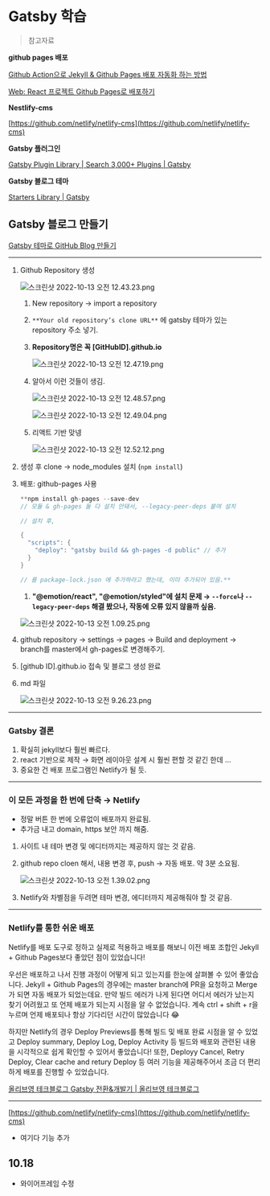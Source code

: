 # Gatsby 학습

> 참고자료
> 

**github pages 배포**

[Github Action으로 Jekyll & Github Pages 배포 자동화 하는 방법](https://deeplify.dev/tools/git/github-pages-github-action)

[Web: React 프로젝트 Github Pages로 배포하기](https://medium.com/hcleedev/web-react-%ED%94%84%EB%A1%9C%EC%A0%9D%ED%8A%B8-github-pages%EB%A1%9C-%EB%B0%B0%ED%8F%AC%ED%95%98%EA%B8%B0-f62e59a2e210)

**Nestlify-cms**

[https://github.com/netlify/netlify-cms](https://github.com/netlify/netlify-cms)

**Gatsby 플러그인**

[Gatsby Plugin Library | Search 3,000+ Plugins | Gatsby](https://www.gatsbyjs.com/plugins)

**Gatsby 블로그 테마**

[Starters Library | Gatsby](https://www.gatsbyjs.com/starters/)

## Gatsby 블로그 만들기

[Gatsby 테마로 GitHub Blog 만들기](https://www.zoomkoding.com/gatsby-github-blog/)

---

1. Github Repository 생성
   
    ![스크린샷 2022-10-13 오전 12.43.23.png](Gatsby%20%E1%84%92%E1%85%A1%E1%86%A8%E1%84%89%E1%85%B3%E1%86%B8%208f3692357c4a4eb3b871f7c4b4443f71/%25E1%2584%2589%25E1%2585%25B3%25E1%2584%258F%25E1%2585%25B3%25E1%2584%2585%25E1%2585%25B5%25E1%2586%25AB%25E1%2584%2589%25E1%2585%25A3%25E1%2586%25BA_2022-10-13_%25E1%2584%258B%25E1%2585%25A9%25E1%2584%258C%25E1%2585%25A5%25E1%2586%25AB_12.43.23.png)
    
    1. New repository → import a repository
    2. `**Your old repository’s clone URL**` 에 gatsby 테마가 있는 repository 주소 넣기.
    3. **Repository명은 꼭 [GitHubID].github.io**
       
        ![스크린샷 2022-10-13 오전 12.47.19.png](Gatsby%20%E1%84%92%E1%85%A1%E1%86%A8%E1%84%89%E1%85%B3%E1%86%B8%208f3692357c4a4eb3b871f7c4b4443f71/%25E1%2584%2589%25E1%2585%25B3%25E1%2584%258F%25E1%2585%25B3%25E1%2584%2585%25E1%2585%25B5%25E1%2586%25AB%25E1%2584%2589%25E1%2585%25A3%25E1%2586%25BA_2022-10-13_%25E1%2584%258B%25E1%2585%25A9%25E1%2584%258C%25E1%2585%25A5%25E1%2586%25AB_12.47.19.png)
        
    4. 알아서 이런 것들이 생김. 
       
        ![스크린샷 2022-10-13 오전 12.48.57.png](Gatsby%20%E1%84%92%E1%85%A1%E1%86%A8%E1%84%89%E1%85%B3%E1%86%B8%208f3692357c4a4eb3b871f7c4b4443f71/%25E1%2584%2589%25E1%2585%25B3%25E1%2584%258F%25E1%2585%25B3%25E1%2584%2585%25E1%2585%25B5%25E1%2586%25AB%25E1%2584%2589%25E1%2585%25A3%25E1%2586%25BA_2022-10-13_%25E1%2584%258B%25E1%2585%25A9%25E1%2584%258C%25E1%2585%25A5%25E1%2586%25AB_12.48.57.png)
        
        ![스크린샷 2022-10-13 오전 12.49.04.png](Gatsby%20%E1%84%92%E1%85%A1%E1%86%A8%E1%84%89%E1%85%B3%E1%86%B8%208f3692357c4a4eb3b871f7c4b4443f71/%25E1%2584%2589%25E1%2585%25B3%25E1%2584%258F%25E1%2585%25B3%25E1%2584%2585%25E1%2585%25B5%25E1%2586%25AB%25E1%2584%2589%25E1%2585%25A3%25E1%2586%25BA_2022-10-13_%25E1%2584%258B%25E1%2585%25A9%25E1%2584%258C%25E1%2585%25A5%25E1%2586%25AB_12.49.04.png)
        
    5. 리액트 기반 맞넹
       
        ![스크린샷 2022-10-13 오전 12.52.12.png](Gatsby%20%E1%84%92%E1%85%A1%E1%86%A8%E1%84%89%E1%85%B3%E1%86%B8%208f3692357c4a4eb3b871f7c4b4443f71/%25E1%2584%2589%25E1%2585%25B3%25E1%2584%258F%25E1%2585%25B3%25E1%2584%2585%25E1%2585%25B5%25E1%2586%25AB%25E1%2584%2589%25E1%2585%25A3%25E1%2586%25BA_2022-10-13_%25E1%2584%258B%25E1%2585%25A9%25E1%2584%258C%25E1%2585%25A5%25E1%2586%25AB_12.52.12.png)
        

1. 생성 후 clone → node_modules 설치 (`npm install`)
2. 배포: github-pages 사용
   
    ```java
    **npm install gh-pages --save-dev
    // 모듈 & gh-pages 둘 다 설치 안돼서, --legacy-peer-deps 붙여 설치
    
    // 설치 후,
    
    {
      "scripts": {
        "deploy": "gatsby build && gh-pages -d public" // 추가
      }
    }
    
    // 를 package-lock.json 에 추가하라고 했는데, 이미 추가되어 있음.**
    ```
    
    1. **"@emotion/react", "@emotion/styled"에 설치 문제 → `--force`나 `--legacy-peer-deps` 해결 봤으나, 작동에 오류 있지 않을까 싶음.**
    
    ![스크린샷 2022-10-13 오전 1.09.25.png](Gatsby%20%E1%84%92%E1%85%A1%E1%86%A8%E1%84%89%E1%85%B3%E1%86%B8%208f3692357c4a4eb3b871f7c4b4443f71/%25E1%2584%2589%25E1%2585%25B3%25E1%2584%258F%25E1%2585%25B3%25E1%2584%2585%25E1%2585%25B5%25E1%2586%25AB%25E1%2584%2589%25E1%2585%25A3%25E1%2586%25BA_2022-10-13_%25E1%2584%258B%25E1%2585%25A9%25E1%2584%258C%25E1%2585%25A5%25E1%2586%25AB_1.09.25.png)
    
3. github repository → settings → pages → Build and deployment → branch를 master에서 gh-pages로 변경해주기. 
4. [github ID].github.io 접속 및 블로그 생성 완료
5. md 파일
   
    ![스크린샷 2022-10-13 오전 9.26.23.png](Gatsby%20%E1%84%92%E1%85%A1%E1%86%A8%E1%84%89%E1%85%B3%E1%86%B8%208f3692357c4a4eb3b871f7c4b4443f71/%25E1%2584%2589%25E1%2585%25B3%25E1%2584%258F%25E1%2585%25B3%25E1%2584%2585%25E1%2585%25B5%25E1%2586%25AB%25E1%2584%2589%25E1%2585%25A3%25E1%2586%25BA_2022-10-13_%25E1%2584%258B%25E1%2585%25A9%25E1%2584%258C%25E1%2585%25A5%25E1%2586%25AB_9.26.23.png)
    

---

### Gatsby 결론

1. 확실히 jekyll보다 훨씬 빠르다. 
2. react 기반으로 제작  → 화면 레이아웃 설계 시 훨씬 편할 것 같긴 한데 … 
3. 중요한 건 배포 프로그램인 Netlify가 될 듯.

---

### 이 모든 과정을 한 번에 단축 → Netlify

- 정말 버튼 한 번에 오류없이 배포까지 완료됨.
- 추가금 내고 domain, https 보안 까지 해줌.

1. 사이트 내 테마 변경 및 에디터까지는 제공하지 않는 것 같음. 
2. github repo cloen 해서, 내용 변경 후, push → 자동 배포. 약 3분 소요됨. 
   
    ![스크린샷 2022-10-13 오전 1.39.02.png](Gatsby%20%E1%84%92%E1%85%A1%E1%86%A8%E1%84%89%E1%85%B3%E1%86%B8%208f3692357c4a4eb3b871f7c4b4443f71/%25E1%2584%2589%25E1%2585%25B3%25E1%2584%258F%25E1%2585%25B3%25E1%2584%2585%25E1%2585%25B5%25E1%2586%25AB%25E1%2584%2589%25E1%2585%25A3%25E1%2586%25BA_2022-10-13_%25E1%2584%258B%25E1%2585%25A9%25E1%2584%258C%25E1%2585%25A5%25E1%2586%25AB_1.39.02.png)
    
1. Netlify와 차별점을 두려면 테마 변경, 에디터까지 제공해줘야 할 것 같음.

---

### Netlify를 통한 쉬운 배포

Netlify를 배포 도구로 정하고 실제로 적용하고 배포를 해보니 이전 배포 조합인 Jekyll + Github Pages보다 좋았던 점이 있었습니다!

우선은 배포하고 나서 진행 과정이 어떻게 되고 있는지를 한눈에 살펴볼 수 있어 좋았습니다. Jekyll + Github Pages의 경우에는 master branch에 PR을 요청하고 Merge가 되면 자동 배포가 되었는데요. 만약 빌드 에러가 나게 된다면 어디서 에러가 났는지 찾기 어려웠고 또 언제 배포가 되는지 시점을 알 수 없었습니다. 계속 ctrl + shift + r을 누르며 언제 배포되나 항상 기다리던 시간이 많았습니다 😂

하지만 Netlify의 경우 Deploy Previews를 통해 빌드 및 배포 완료 시점을 알 수 있었고 Deploy summary, Deploy Log, Deploy Activity 등 빌드와 배포와 관련된 내용을 시각적으로 쉽게 확인할 수 있어서 좋았습니다! 또한, Deployy Cancel, Retry Deploy, Clear cache and retury Deploy 등 여러 기능을 제공해주어서 조금 더 편리하게 배포를 진행할 수 있었습니다.

[올리브영 테크블로그 Gatsby 전환&개발기 | 올리브영 테크블로그](https://oliveyoung.tech/blog/2022-07-04/How-to-Develop-And-Migration-Blog-With-Gatsby/)

---

[https://github.com/netlify/netlify-cms](https://github.com/netlify/netlify-cms)

- 여기다 기능 추가

## 10.18

- 와이어프레임 수정


